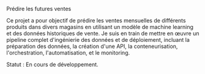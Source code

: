 Prédire les futures ventes

Ce projet a pour objectif de prédire les ventes mensuelles de différents produits dans divers magasins en utilisant un modèle de machine learning et des données historiques de vente. Je suis en train de mettre en œuvre un pipeline complet d'ingénierie des données et de déploiement, incluant la préparation des données, la création d'une API, la conteneurisation, l'orchestration, l'automatisation, et le monitoring.

Statut : En cours de développement.
